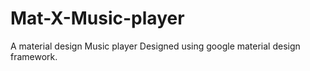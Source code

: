 # Mat-X-Music-player
A material design Music player Designed using google material design framework.
